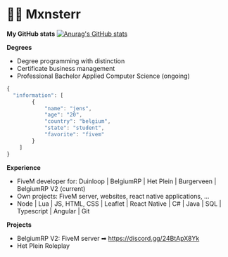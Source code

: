 # 🙋‍♂️ Mxnsterr

**My GitHub stats**
[![Anurag's GitHub stats](https://github-readme-stats.vercel.app/api?username=Mxnsterr&show_icons=true&theme=tokyonight)](https://github.com/anuraghazra/github-readme-stats)

**Degrees**
- Degree programming with distinction
- Certificate business management
- Professional Bachelor Applied Computer Science (ongoing)


```javascript
{
  "information": [
        {
            "name": "jens",
            "age": "20",
            "country": "belgium",
            "state": "student",
            "favorite": "fivem"
        }
    ]
}
```

**Experience**

- FiveM developer for: Duinloop | BelgiumRP | Het Plein | Burgerveen | BelgiumRP V2 (current)
- Own projects: FiveM server, websites, react native applications, ...
- Node | Lua | JS, HTML, CSS | Leaflet | React Native | C# | Java | SQL | Typescript | Angular | Git

**Projects**

- BelgiumRP V2: FiveM server ➡ https://discord.gg/24BtApX8Yk 
- Het Plein Roleplay
